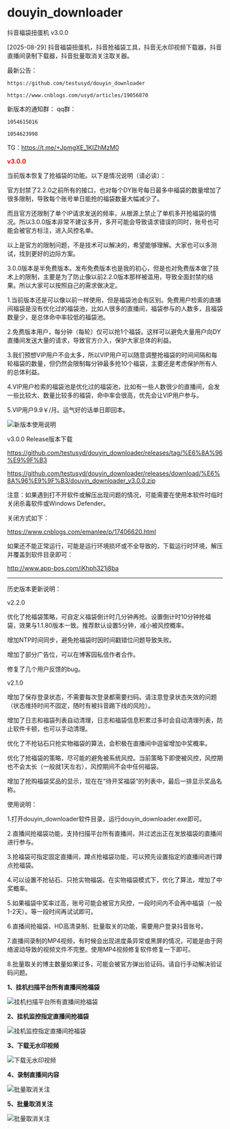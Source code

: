 # douyin_downloader

抖音福袋扭蛋机 v3.0.0


[2025-08-29] 抖音福袋扭蛋机，抖音抢福袋工具，抖音无水印视频下载器，抖音直播间录制下载器，抖音批量取消关注取关器。

最新公告：

	https://github.com/testusyd/douyin_downloader

	https://www.cnblogs.com/usyd/articles/19056870

新版本的通知群：
qq群：

	1054615016

	1054623998

TG：https://t.me/+JpmgXE_1KIZhMzM0

<span style="color:red; font-weight:bold;">v3.0.0</span>


当前版本恢复了抢福袋的功能。以下是情况说明（请必读）：

官方封禁了2.2.0之前所有的接口，也对每个DY账号每日最多中福袋的数量增加了很多限制，导致每个账号单日能抢的福袋数量大幅减少了。

而且官方还限制了单个IP请求发送的频率，从根源上禁止了单机多开抢福袋的情况。所以3.0.0版本非常不建议多开，多开可能会导致请求错误的同时，账号也可能会被官方标注，进入风控名单。

以上是官方的限制问题，不是技术可以解决的，希望能够理解。大家也可以多测试，找到更好的边际方案。


3.0.0版本是半免费版本。发布免费版本也是我的初心，但是也对免费版本做了技术上的限制，主要是为了防止像以前2.2.0版本那样被滥用，导致全面封禁的结果。所以大家可以按照自己的需求做决定。

1.当前版本还是可以像以前一样使用，但是福袋池会有区别。免费用户检索的直播间福袋是没有优化过的福袋池，比如人很多的直播间，福袋参与的人数多，且福袋数量少，是总体命中率较低的福袋池。

2.免费版本用户，每分钟（每轮）仅可以抢1个福袋。这样可以避免大量用户向DY直播间发送大量的请求，导致官方介入，保护大家总体的利益。

3.我们预想VIP用户不会太多，所以VIP用户可以随意调整抢福袋的时间间隔和每轮福袋的数量，但仍然会限制每分钟最多抢10个福袋，主要还是考虑保护所有人的总体利益。

4.VIP用户检索的福袋池是优化过的福袋池，比如有一些人数很少的直播间，会发一些比较大、数量比较多的福袋，命中率会很高，优先会让VIP用户参与。

5.VIP用户9.9￥/月。运气好的话单日即回本。


![新版本使用说明](使用教程/0.挂机扫描直播间福袋.png "新版本使用说明")


v3.0.0 Release版本下载


https://github.com/testusyd/douyin_downloader/releases/tag/%E6%8A%96%E9%9F%B3

https://github.com/testusyd/douyin_downloader/releases/download/%E6%8A%96%E9%9F%B3/douyin_downloader_v3.0.0.zip


注意：如果遇到打不开软件或解压出现问题的情况，可能需要在使用本软件时临时关闭杀毒软件或Windows Defender。

关闭方式如下：


https://www.cnblogs.com/emanlee/p/17406620.html


如果还不能正常运行，可能是运行环境损坏或不全导致的，下载运行时环境，解压并覆盖到软件目录即可：

http://www.app-bos.com/iKhph321j8ba





------------------------------------------------------------------------------------------------------
历史版本更新说明：

v2.2.0

优化了抢福袋策略，可自定义福袋倒计时几分钟再抢。设置倒计时10分钟抢福袋，效果与1.1.80版本一致。推荐默认设置5分钟，减小被风控概率。

增加NTP时间同步，避免抢福袋时因时间戳错位问题导致失败。

增加了部分广告位，可以在博客园私信作者合作。

修复了几个用户反馈的bug。





v2.1.0

增加了保存登录状态，不需要每次登录都需要扫码。请注意登录状态失效的问题（状态维持时间不固定，随时有被抖音踢下线的风险）。

增加了日志和福袋列表自动清理，日志和福袋信息积累过多时会自动清理列表，防止软件卡顿，也可以手动清理。

优化了不抢钻石只抢实物福袋的算法，会积极在直播间中逗留增加中奖概率。

优化了抢福袋的策略，尽可能的避免被系统风控。当前策略下即使被风控，风控期也不会太长（一般就1天左右），风控期间不会中任何福袋。

增加了抢购福袋奖品的显示，现在在“待开奖福袋”的列表中，最后一排显示奖品名称。



使用说明：


1.打开douyin_downloader软件目录，运行douyin_downloader.exe即可。

2.直播间抢福袋功能，支持扫描平台所有直播间，并过滤出正在发放福袋的直播间进行参与。

3.抢福袋可指定固定直播间，蹲点抢福袋功能，可以预先设置指定的直播间进行蹲点抢福袋。

4.可以设置不抢钻石、只抢实物福袋。在实物福袋模式下，优化了算法，增加了中奖概率。

5.如果福袋中奖率过高，账号可能会被官方风控，一段时间内不会再中福袋（一般1-2天）。等一段时间再试试即可。

6.直播间抢福袋、HD高清录制、批量取关的功能，需要用户登录抖音账号。

7.直播间录制的MP4视频，有时候会出现进度条异常或黑屏的情况，可能是由于网络波动导致的视频文件不完整。使用MP4视频修复软件修复一下即可。

8.批量取关的博主数量如果过多，可能会被官方弹出验证码。请自行手动解决验证码问题。






**1、挂机扫描平台所有直播间抢福袋**

![挂机扫描平台所有直播间抢福袋](使用教程/1、挂机扫描平台所有直播间抢福袋.png "挂机扫描平台所有直播间抢福袋")

**2、挂机监控指定直播间抢福袋**

![挂机监控指定直播间抢福袋](使用教程/2、挂机监控指定直播间抢福袋.png "挂机监控指定直播间抢福袋")

**3、下载无水印视频**

![下载无水印视频](使用教程/3、下载无水印视频.png "下载无水印视频")

**4、录制直播间内容**

![批量取消关注](使用教程/4、录制直播间内容.png "录制直播间内容")

**5、批量取消关注**

![批量取消关注](使用教程/5、批量取消关注.png "批量取消关注")


